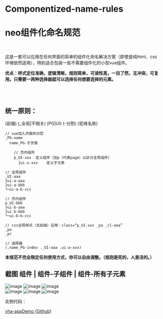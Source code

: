 # Componentized-name-rules

# neo组件化命名规范

<br/>

这是一套可以应用在任何界面的简单的组件化命名解决方案（即使是纯html、css环境依然适用），特别适合包装一些不需要组件化的小型vue组件。

**优点：样式定位准确，逻辑清晰，规则简单，可读性高，一目了然，无冲突，可复用。只需要一两种选择器就可以选择任何想要选择的元素。**

<br/>
<br/>

## 统一原则：

(前缀) (_全局|不相关) (PG|UI) (-分割) (驼峰名称)

```
// vue加入页面的分层
_PG-name
  name_PG-子页面
  
    // 页内组件
    p_UI-xxx  定义组件（加p（代表page）以区分全局组件）
      ├ui-x-xxx    定义子元素
```

```
// 全局组件
_UI-aaa
├ui-a-aaa
├ui-a-bbb
└─ui-a-b-ccc

// 页内组件
p_UI-bbb
├ui-b-aaa
├ui-b-bbb
└─ui-b-b-ccc
```

```
// css全局样式（无前缀）应用：class=“p_UI-xxx _pa _cl-aaa”
_pa
_pr
```

```
// 选择器
(.name_PG-index ._UI-aaa .ui-a-xxx)
```

**本规范不完全限定任何使用方式，你可以自由调整。（规则是死的，人是活的。）**

## 截图 组件 | 组件-子组件 | 组件-所有子元素

![image](README/1.png) ![image](README/2.png) ![image](README/3.png)
<br/>
![image](README/4.png) ![image](README/5.png) ![image](README/6.png)


实例代码：

[vha-appDemo (Github)](https://github.com/neoStudioGroup/vha-appDemo)